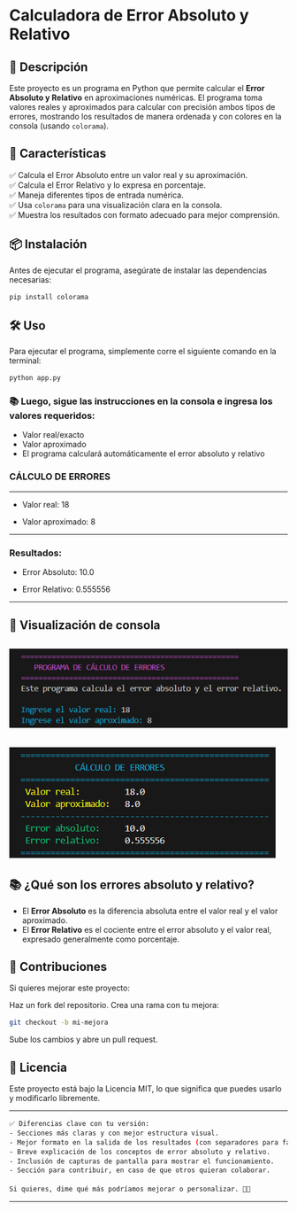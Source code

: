 # Calculadora de Error Absoluto y Relativo

## 📌 Descripción

Este proyecto es un programa en Python que permite calcular el **Error Absoluto y Relativo** en aproximaciones numéricas. El programa toma valores reales y aproximados para calcular con precisión ambos tipos de errores, mostrando los resultados de manera ordenada y con colores en la consola (usando `colorama`).

## 🚀 Características

✅ Calcula el Error Absoluto entre un valor real y su aproximación.  
✅ Calcula el Error Relativo y lo expresa en porcentaje.  
✅ Maneja diferentes tipos de entrada numérica.  
✅ Usa `colorama` para una visualización clara en la consola.  
✅ Muestra los resultados con formato adecuado para mejor comprensión.

## 📦 Instalación

Antes de ejecutar el programa, asegúrate de instalar las dependencias necesarias:

```bash
pip install colorama
```

## 🛠️ Uso

Para ejecutar el programa, simplemente corre el siguiente comando en la terminal:

```bash
python app.py
```

### 📚 Luego, sigue las instrucciones en la consola e ingresa los valores requeridos:

- Valor real/exacto
- Valor aproximado
- El programa calculará automáticamente el error absoluto y relativo

### CÁLCULO DE ERRORES

---

- Valor real: 18

- Valor aproximado: 8

---

### Resultados:

- Error Absoluto: 10.0

- Error Relativo: 0.555556

---

## 📌 Visualización de consola

## ![Resultado de consola](assets/prueba1.png)

## ![Resultado de consola](assets/prueba2.png)

## 📚 ¿Qué son los errores absoluto y relativo?

- El **Error Absoluto** es la diferencia absoluta entre el valor real y el valor aproximado.
- El **Error Relativo** es el cociente entre el error absoluto y el valor real, expresado generalmente como porcentaje.

## 🤝 Contribuciones

Si quieres mejorar este proyecto:

Haz un fork del repositorio.
Crea una rama con tu mejora:

```bash
git checkout -b mi-mejora
```

Sube los cambios y abre un pull request.

## 📜 Licencia

Este proyecto está bajo la Licencia MIT, lo que significa que puedes usarlo y modificarlo libremente.

---

```bash
✅ Diferencias clave con tu versión:
- Secciones más claras y con mejor estructura visual.
- Mejor formato en la salida de los resultados (con separadores para facilitar la lectura).
- Breve explicación de los conceptos de error absoluto y relativo.
- Inclusión de capturas de pantalla para mostrar el funcionamiento.
- Sección para contribuir, en caso de que otros quieran colaborar.

Si quieres, dime qué más podríamos mejorar o personalizar. 🚀😃
```

---
